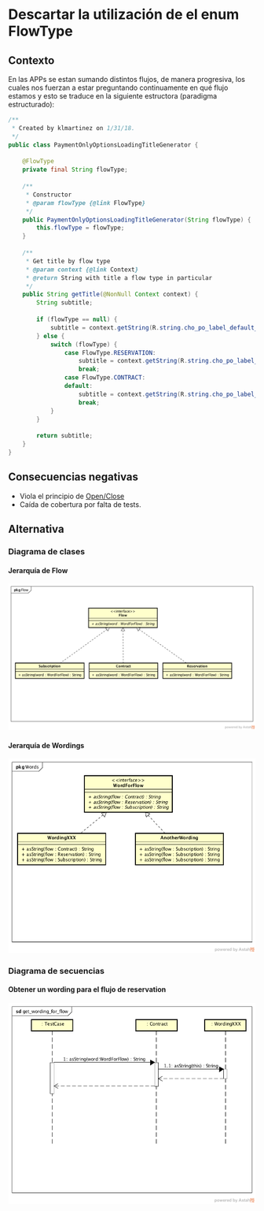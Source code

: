 # Descartar la utilización de el enum FlowType

## Contexto

En las APPs se estan sumando distintos flujos, de manera progresiva, los cuales nos fuerzan a estar preguntando continuamente en qué flujo estamos y esto se traduce en la siguiente estructora (paradigma estructurado):

```java
/**
 * Created by klmartinez on 1/31/18.
 */
public class PaymentOnlyOptionsLoadingTitleGenerator {

    @FlowType
    private final String flowType;

    /**
     * Constructor
     * @param flowType {@link FlowType}
     */
    public PaymentOnlyOptionsLoadingTitleGenerator(String flowType) {
        this.flowType = flowType;
    }

    /**
     * Get title by flow type
     * @param context {@link Context}
     * @return String with title a flow type in particular
     */
    public String getTitle(@NonNull Context context) {
        String subtitle;

        if (flowType == null) {
            subtitle = context.getString(R.string.cho_po_label_default_loading_message);
        } else {
            switch (flowType) {
                case FlowType.RESERVATION:
                    subtitle = context.getString(R.string.cho_po_label_loading_message);
                    break;
                case FlowType.CONTRACT:
                default:
                    subtitle = context.getString(R.string.cho_po_label_default_loading_message);
                    break;
            }
        }

        return subtitle;
    }
}
```

## Consecuencias negativas

- Viola el principio de [Open/Close](https://en.wikipedia.org/wiki/Open/closed_principle)
- Caída de cobertura por falta de tests.

## Alternativa

### Diagrama de clases

#### Jerarquía de Flow

![flow class diagram][flow_class_diagram]

#### Jerarquía de Wordings

![wording class diagram][wording_class_diagram]

### Diagrama de secuencias

#### Obtener un wording para el flujo de reservation

![get wording for flow][get_wording_for_flow]


[flow_class_diagram]: ./diagrams/WordingsForFlow/Flow/class_diagram.png
[wording_class_diagram]: ./diagrams/WordingsForFlow/Words/class_diagram.png
[get_wording_for_flow]: ./diagrams/WordingsForFlow/Words/get_wording_for_flow.png
